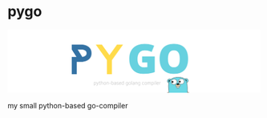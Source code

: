 # pygo

![LOGO](https://github.com/qnbhd/pygo/blob/master/misc/logo.png)

my small python-based go-compiler
